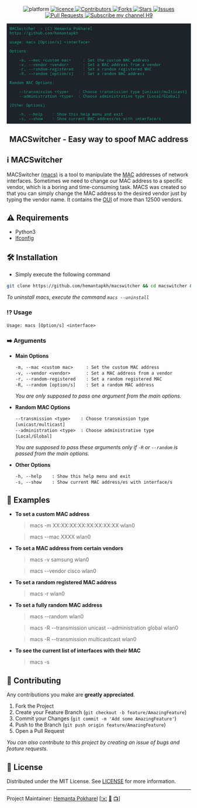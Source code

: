 <p align="center">
<img src="https://img.shields.io/badge/platform-linux-blue?style=flat-square" alt="platform" />
<a href="https://github.com/hemantapkh/macswitcher/blob/master/LICENSE">
<img src="https://img.shields.io/github/license/hemantapkh/macswitcher?style=flat-square" alt="licence" />
</a>
<a href="https://github.com/hemantapkh/macswitcher/graphs/contributors">
<img src="https://img.shields.io/github/contributors/hemantapkh/macswitcher.svg?style=flat-square" alt="Contributors" />
</a>
<a href="https://github.com/hemantapkh/macswitcher/fork">
<img src="https://img.shields.io/github/forks/hemantapkh/macswitcher.svg?style=flat-square" alt="Forks"/>
</a>
<a href="https://github.com/hemantapkh/macswitcher/stargazers">
<img src="https://img.shields.io/github/stars/hemantapkh/macswitcher?style=flat-square" alt="Stars"/>
</a>
<a href="https://github.com/hemantapkh/macswitcher/issues">
<img src="https://img.shields.io/github/issues/hemantapkh/macswitcher?style=flat-square" alt="Issues"/>
</a>
<a href="https://github.com/hemantapkh/macswitcher/pulls">
<img src="https://img.shields.io/github/issues-pr/hemantapkh/macswitcher?style=flat-square" alt="Pull Requests"/>
</a>
<a href="https://www.youtube.com/c/H9TechYouTube?sub_confirmation=1">
<img src="https://img.shields.io/badge/subscribe-H9-red?style=flat-square" alt="Subscribe my channel H9"/>
</a>
<p align="center">
 <img src="image/MacsMenu.png" align="center" alt="MacSwitcher" />
<h2 align="center">MACSwitcher - Easy way to spoof MAC address</h2>

</p>


## ℹ️ MACSwitcher
 
MACSwitcher [(macs)](https://github.com/hemantapkh/macswitcher) is a tool to manipulate the [MAC](https://en.wikipedia.org/wiki/MAC_address) addresses of network interfaces. Sometimes we need to change our MAC address to a specific vendor, which is a boring and time-consuming task. MACS was created so that you can simply change the MAC address to the desired vendor just by typing the vendor name. It contains the [OUI](https://en.wikipedia.org/wiki/Organizationally_unique_identifier) of more than 12500 vendors.


 ##  ⚠️ Requirements

- Python3
- [Ifconfig](https://en.wikipedia.org/wiki/Ifconfig)



## 🛠️ Installation

* Simply execute the following command

```bash
git clone https://github.com/hemantapkh/macswitcher && cd macswitcher && sudo bash install.sh --install
```

*To uninstall macs, execute the command `macs --uninstall`*


### ⁉️ Usage

```Usage: macs [Option/s] <interface>```

### ➡️ Arguments
  
  - **Main Options**

    ```
    -m, --mac <custom mac>     : Set the custom MAC address
    -v, --vendor <vendor>      : Set a MAC address from a vendor
    -r, --random-registered    : Set a random registered MAC
    -R, --random [option/s]    : Set a random MAC address
    ```

    *You are only supposed to pass one argument from the main options.*
      
  - **Random MAC Options**

    ```
    --transmission <type>    : Choose transmission type [unicast/multicast]
    --administration <type>  : Choose administrative type [Local/Global]
    ```

    *You are supposed to pass these arguments only if `-R` or `--random` is passed from the main options.*

  - **Other Options**

    ```
    -h, --help    : Show this help menu and exit
    -s, --show    : Show current MAC address/es with interface/s
    ```


## 🎯 Examples

- **To set a custom MAC address**
    > macs -m XX:XX:XX:XX:XX:XX:XX:XX wlan0

    > macs --mac XXXX wlan0

- **To set a MAC address from certain vendors**
    > macs -v samsung wlan0
    
    > macs --vendor cisco wlan0

- **To set a random registered MAC address**
    > macs -r  wlan0

- **To set a fully random MAC address**
   > macs --random wlan0 
   
   > macs -R --transmission unicast --administration global wlan0 

    > macs -R --transmission multicastcast wlan0

- **To see the current list of interfaces with their MAC**
    > macs -s


## 💚 Contributing

Any contributions you make are **greatly appreciated**.

1. Fork the Project
2. Create your Feature Branch (`git checkout -b feature/AmazingFeature`)
3. Commit your Changes (`git commit -m 'Add some AmazingFeature'`)
4. Push to the Branch (`git push origin feature/AmazingFeature`)
5. Open a Pull Request

*You can also contribute to this project by creating an issue of bugs and feature requests.*


## 🔑 License

Distributed under the MIT License. See [LICENSE](LICENSE) for more information.

-----
Project Maintainer: [Hemanta Pokharel](https://github.com/hemantapkh/) [[✉️](mailto:hemantapkh@yahoo.com) [💬](https://t.me/hemantapkh) [📺](https://youtube.com/h9techyoutube)]

